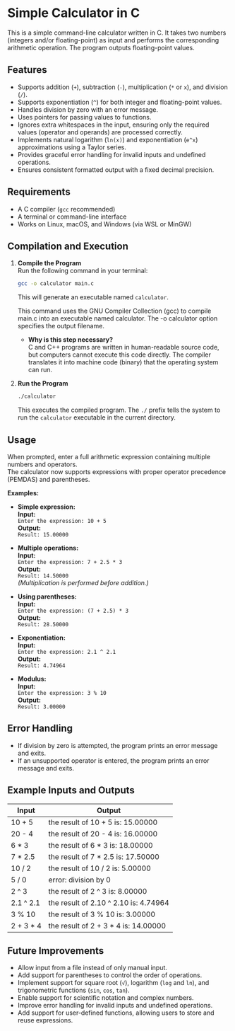 # Simple Calculator in C

This is a simple command-line calculator written in C. It takes two numbers (integers and/or floating-point) as input and performs the corresponding arithmetic operation. The program outputs floating-point values.


## Features

- Supports addition (`+`), subtraction (`-`), multiplication (`*` or `x`), and division (`/`).
- Supports exponentiation (`^`) for both integer and floating-point values.
- Handles division by zero with an error message.
- Uses pointers for passing values to functions.
- Ignores extra whitespaces in the input, ensuring only the required values (operator and operands) are processed correctly.
- Implements natural logarithm (`ln(x)`) and exponentiation (`e^x`) approximations using a Taylor series.
- Provides graceful error handling for invalid inputs and undefined operations.
- Ensures consistent formatted output with a fixed decimal precision.


## Requirements

- A C compiler (`gcc` recommended)
- A terminal or command-line interface
- Works on Linux, macOS, and Windows (via WSL or MinGW)


## Compilation and Execution

1. **Compile the Program**  
   Run the following command in your terminal:  

   ```bash
   gcc -o calculator main.c
   ```

   This will generate an executable named `calculator`.

   This command uses the GNU Compiler Collection (gcc) to compile main.c into an executable named calculator. The -o calculator option specifies the output filename.
   
   - **Why is this step necessary?**  
  C and C++ programs are written in human-readable source code, but computers cannot execute this code directly. The compiler translates it into machine code (binary) that the operating system can run.



2. **Run the Program**  

   ```bash
   ./calculator
   ```

   This executes the compiled program. The `./` prefix tells the system to run the `calculator` executable in the current directory.


## Usage

When prompted, enter a full arithmetic expression containing multiple numbers and operators.  
The calculator now supports expressions with proper operator precedence (PEMDAS) and parentheses.

**Examples:**

- **Simple expression:**  
  **Input:**  
  `Enter the expression: 10 + 5`  
  **Output:**  
  `Result: 15.00000`

- **Multiple operations:**  
  **Input:**  
  `Enter the expression: 7 + 2.5 * 3`  
  **Output:**  
  `Result: 14.50000`  
  *(Multiplication is performed before addition.)*

- **Using parentheses:**  
  **Input:**  
  `Enter the expression: (7 + 2.5) * 3`  
  **Output:**  
  `Result: 28.50000`

- **Exponentiation:**  
  **Input:**  
  `Enter the expression: 2.1 ^ 2.1`  
  **Output:**  
  `Result: 4.74964`

- **Modulus:**  
  **Input:**  
  `Enter the expression: 3 % 10`  
  **Output:**  
  `Result: 3.00000`



## Error Handling

- If division by zero is attempted, the program prints an error message and exits.
- If an unsupported operator is entered, the program prints an error message and exits.


## Example Inputs and Outputs

| Input         | Output                                       |
| ------------- | -------------------------------------------- |
| 10 + 5        | the result of 10 + 5 is: 15.00000             |
| 20 - 4        | the result of 20 - 4 is: 16.00000             |
| 6 * 3         | the result of 6 * 3 is: 18.00000              |
| 7 * 2.5       | the result of 7 * 2.5 is: 17.50000            |
| 10 / 2        | the result of 10 / 2 is: 5.00000              |
| 5 / 0         | error: division by 0                         |
| 2 ^ 3         | the result of 2 ^ 3 is: 8.00000               |
| 2.1 ^ 2.1     | the result of 2.10 ^ 2.10 is: 4.74964         |
| 3 % 10        | the result of 3 % 10 is: 3.00000              |
| 2 + 3 * 4     | the result of 2 + 3 * 4 is: 14.00000          |


## Future Improvements

- Allow input from a file instead of only manual input.
- Add support for parentheses to control the order of operations.
- Implement support for square root (`√`), logarithm (`log` and `ln`), and trigonometric functions (`sin`, `cos`, `tan`).
- Enable support for scientific notation and complex numbers.
- Improve error handling for invalid inputs and undefined operations.
- Add support for user-defined functions, allowing users to store and reuse expressions.

